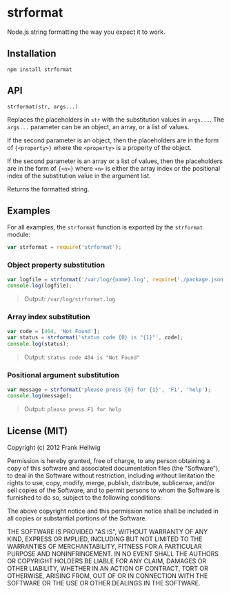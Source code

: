 # strformat

Node.js string formatting the way you expect it to work.

## Installation

    npm install strformat

## API

    strformat(str, args...)

Replaces the placeholders in `str` with the substitution values in `args...`.
The `args...` parameter can be an object, an array, or a list of values.

If the second parameter is an object, then the placeholders are in the form of
`{<property>}` where the `<property>` is a property of the object.

If the second parameter is an array or a list of values, then the placeholders
are in the form of `{<n>}` where `<n>` is either the array index or the
positional index of the substitution value in the argument list.

Returns the formatted string.

## Examples

For all examples, the `strformat` function is exported by the `strformat` module:

```javascript
var strformat = require('strformat');
```

### Object property substitution

```javascript
var logfile = strformat('/var/log/{name}.log', require('./package.json'));
console.log(logfile);
```

>Output: `/var/log/strformat.log`

### Array index substitution

```javascript
var code = [404, 'Not Found'];
var status = strformat('status code {0} is "{1}"', code);
console.log(status);
```

>Output: `status code 404 is "Not Found"`

### Positional argument substitution

```javascript
var message = strformat('please press {0} for {1}', 'F1', 'help');
console.log(message);
```

>Output: `please press F1 for help`

## License (MIT)

Copyright (c) 2012 Frank Hellwig

Permission is hereby granted, free of charge, to any person obtaining a copy
of this software and associated documentation files (the "Software"), to
deal in the Software without restriction, including without limitation the
rights to use, copy, modify, merge, publish, distribute, sublicense, and/or
sell copies of the Software, and to permit persons to whom the Software is
furnished to do so, subject to the following conditions:

The above copyright notice and this permission notice shall be included in
all copies or substantial portions of the Software.

THE SOFTWARE IS PROVIDED "AS IS", WITHOUT WARRANTY OF ANY KIND, EXPRESS OR
IMPLIED, INCLUDING BUT NOT LIMITED TO THE WARRANTIES OF MERCHANTABILITY,
FITNESS FOR A PARTICULAR PURPOSE AND NONINFRINGEMENT. IN NO EVENT SHALL THE
AUTHORS OR COPYRIGHT HOLDERS BE LIABLE FOR ANY CLAIM, DAMAGES OR OTHER
LIABILITY, WHETHER IN AN ACTION OF CONTRACT, TORT OR OTHERWISE, ARISING
FROM, OUT OF OR IN CONNECTION WITH THE SOFTWARE OR THE USE OR OTHER DEALINGS
IN THE SOFTWARE.
